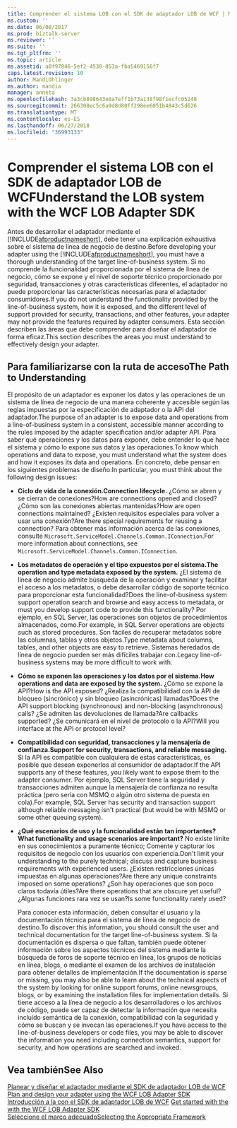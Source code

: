 ```yaml
---
title: Comprender el sistema LOB con el SDK de adaptador LOB de WCF | Microsoft Docs
ms.custom: ''
ms.date: 06/08/2017
ms.prod: biztalk-server
ms.reviewer: ''
ms.suite: ''
ms.tgt_pltfrm: ''
ms.topic: article
ms.assetid: a0f97846-5ef2-4530-853a-fba5469156f7
caps.latest.revision: 10
author: MandiOhlinger
ms.author: mandia
manager: anneta
ms.openlocfilehash: 3a3cb898643e8a7eff1b73a138f98f1ecfc05248
ms.sourcegitcommit: 266308ec5c6a9d8d80ff298ee6051b4843c5d626
ms.translationtype: MT
ms.contentlocale: es-ES
ms.lasthandoff: 06/27/2018
ms.locfileid: "36993133"
---
```

# <a name="understand-the-lob-system-with-the-wcf-lob-adapter-sdk"></a><span data-ttu-id="24eab-102">Comprender el sistema LOB con el SDK de adaptador LOB de WCF</span><span class="sxs-lookup"><span data-stu-id="24eab-102">Understand the LOB system with the WCF LOB Adapter SDK</span></span>
<span data-ttu-id="24eab-103">Antes de desarrollar el adaptador mediante el [!INCLUDE[afproductnameshort](../../includes/afproductnameshort-md.md)], debe tener una explicación exhaustiva sobre el sistema de línea de negocio de destino.</span><span class="sxs-lookup"><span data-stu-id="24eab-103">Before developing your adapter using the [!INCLUDE[afproductnameshort](../../includes/afproductnameshort-md.md)], you must have a thorough understanding of the target line-of-business system.</span></span> <span data-ttu-id="24eab-104">Si no comprende la funcionalidad proporcionada por el sistema de línea de negocio, cómo se expone y el nivel de soporte técnico proporcionado por seguridad, transacciones y otras características diferentes, el adaptador no puede proporcionar las características necesarias para el adaptador consumidores.</span><span class="sxs-lookup"><span data-stu-id="24eab-104">If you do not understand the functionality provided by the line-of-business system, how it is exposed, and the different level of support provided for security, transactions, and other features, your adapter may not provide the features required by adapter consumers.</span></span> <span data-ttu-id="24eab-105">Esta sección describen las áreas que debe comprender para diseñar el adaptador de forma eficaz.</span><span class="sxs-lookup"><span data-stu-id="24eab-105">This section describes the areas you must understand to effectively design your adapter.</span></span>  
  
## <a name="the-path-to-understanding"></a><span data-ttu-id="24eab-106">Para familiarizarse con la ruta de acceso</span><span class="sxs-lookup"><span data-stu-id="24eab-106">The Path to Understanding</span></span>  
 <span data-ttu-id="24eab-107">El propósito de un adaptador es exponer los datos y las operaciones de un sistema de línea de negocio de una manera coherente y accesible según las reglas impuestas por la especificación de adaptador o la API del adaptador.</span><span class="sxs-lookup"><span data-stu-id="24eab-107">The purpose of an adapter is to expose data and operations from a line-of-business system in a consistent, accessible manner according to the rules imposed by the adapter specification and/or adapter API.</span></span> <span data-ttu-id="24eab-108">Para saber qué operaciones y los datos para exponer, debe entender lo que hace el sistema y cómo lo expone sus datos y las operaciones.</span><span class="sxs-lookup"><span data-stu-id="24eab-108">To know which operations and data to expose, you must understand what the system does and how it exposes its data and operations.</span></span> <span data-ttu-id="24eab-109">En concreto, debe pensar en los siguientes problemas de diseño:</span><span class="sxs-lookup"><span data-stu-id="24eab-109">In particular, you must think about the following design issues:</span></span>  
  
- <span data-ttu-id="24eab-110">**Ciclo de vida de la conexión.**</span><span class="sxs-lookup"><span data-stu-id="24eab-110">**Connection lifecycle.**</span></span> <span data-ttu-id="24eab-111">¿Cómo se abren y se cierran de conexiones?</span><span class="sxs-lookup"><span data-stu-id="24eab-111">How are connections opened and closed?</span></span> <span data-ttu-id="24eab-112">¿Cómo son las conexiones abiertas mantenidas?</span><span class="sxs-lookup"><span data-stu-id="24eab-112">How are open connections maintained?</span></span> <span data-ttu-id="24eab-113">¿Existen requisitos especiales para volver a usar una conexión?</span><span class="sxs-lookup"><span data-stu-id="24eab-113">Are there special requirements for reusing a connection?</span></span> <span data-ttu-id="24eab-114">Para obtener más información acerca de las conexiones, consulte `Microsoft.ServiceModel.Channels.Common.IConnection`.</span><span class="sxs-lookup"><span data-stu-id="24eab-114">For more information about connections, see `Microsoft.ServiceModel.Channels.Common.IConnection`.</span></span>  
  
- <span data-ttu-id="24eab-115">**Los metadatos de operación y el tipo expuestos por el sistema.**</span><span class="sxs-lookup"><span data-stu-id="24eab-115">**The operation and type metadata exposed by the system.**</span></span> <span data-ttu-id="24eab-116">¿El sistema de línea de negocio admite búsqueda de la operación y examinar y facilitar el acceso a los metadatos, o debe desarrollar código de soporte técnico para proporcionar esta funcionalidad?</span><span class="sxs-lookup"><span data-stu-id="24eab-116">Does the line-of-business system support operation search and browse and easy access to metadata, or must you develop support code to provide this functionality?</span></span> <span data-ttu-id="24eab-117">Por ejemplo, en SQL Server, las operaciones son objetos de procedimientos almacenados, como.</span><span class="sxs-lookup"><span data-stu-id="24eab-117">For example, in SQL Server operations are objects such as stored procedures.</span></span> <span data-ttu-id="24eab-118">Son fáciles de recuperar metadatos sobre las columnas, tablas y otros objetos.</span><span class="sxs-lookup"><span data-stu-id="24eab-118">Type metadata about columns, tables, and other objects are easy to retrieve.</span></span> <span data-ttu-id="24eab-119">Sistemas heredados de línea de negocio pueden ser más difíciles trabajar con.</span><span class="sxs-lookup"><span data-stu-id="24eab-119">Legacy line-of-business systems may be more difficult to work with.</span></span>  
  
- <span data-ttu-id="24eab-120">**Cómo se exponen las operaciones y los datos por el sistema.**</span><span class="sxs-lookup"><span data-stu-id="24eab-120">**How operations and data are exposed by the system.**</span></span> <span data-ttu-id="24eab-121">¿Cómo se expone la API?</span><span class="sxs-lookup"><span data-stu-id="24eab-121">How is the API exposed?</span></span> <span data-ttu-id="24eab-122">¿Realiza la compatibilidad con la API de bloqueo (sincrónico) y sin bloqueo (asincrónicas) llamadas?</span><span class="sxs-lookup"><span data-stu-id="24eab-122">Does the API support blocking (synchronous) and non-blocking (asynchronous) calls?</span></span> <span data-ttu-id="24eab-123">¿Se admiten las devoluciones de llamada?</span><span class="sxs-lookup"><span data-stu-id="24eab-123">Are callbacks supported?</span></span> <span data-ttu-id="24eab-124">¿Se comunicará en el nivel de protocolo o la API?</span><span class="sxs-lookup"><span data-stu-id="24eab-124">Will you interface at the API or protocol level?</span></span>  
  
- <span data-ttu-id="24eab-125">**Compatibilidad con seguridad, transacciones y la mensajería de confianza.**</span><span class="sxs-lookup"><span data-stu-id="24eab-125">**Support for security, transactions, and reliable messaging.**</span></span> <span data-ttu-id="24eab-126">Si la API es compatible con cualquiera de estas características, es posible que desean exponerlos al consumidor de adaptador.</span><span class="sxs-lookup"><span data-stu-id="24eab-126">If the API supports any of these features, you likely want to expose them to the adapter consumer.</span></span> <span data-ttu-id="24eab-127">Por ejemplo, SQL Server tiene la seguridad y transacciones admiten aunque la mensajería de confianza no resulta práctica (pero sería con MSMQ o algún otro sistema de puesta en cola).</span><span class="sxs-lookup"><span data-stu-id="24eab-127">For example, SQL Server has security and transaction support although reliable messaging isn't practical (but would be with MSMQ or some other queuing system).</span></span>  
  
- <span data-ttu-id="24eab-128">**¿Qué escenarios de uso y la funcionalidad están tan importantes?**</span><span class="sxs-lookup"><span data-stu-id="24eab-128">**What functionality and usage scenarios are important?**</span></span> <span data-ttu-id="24eab-129">No existe límite en sus conocimientos a puramente técnico; Comente y capturar los requisitos de negocio con los usuarios con experiencia.</span><span class="sxs-lookup"><span data-stu-id="24eab-129">Don't limit your understanding to the purely technical; discuss and capture business requirements with experienced users.</span></span> <span data-ttu-id="24eab-130">¿Existen restricciones únicas impuestas en algunas operaciones?</span><span class="sxs-lookup"><span data-stu-id="24eab-130">Are there any unique constraints imposed on some operations?</span></span> <span data-ttu-id="24eab-131">¿Son hay operaciones que son poco claros todavía útiles?</span><span class="sxs-lookup"><span data-stu-id="24eab-131">Are there operations that are obscure yet useful?</span></span> <span data-ttu-id="24eab-132">¿Algunas funciones rara vez se usan?</span><span class="sxs-lookup"><span data-stu-id="24eab-132">Is some functionality rarely used?</span></span>  
  
  <span data-ttu-id="24eab-133">Para conocer esta información, deben consultar el usuario y la documentación técnica para el sistema de línea de negocio de destino.</span><span class="sxs-lookup"><span data-stu-id="24eab-133">To discover this information, you should consult the user and technical documentation for the target line-of-business system.</span></span> <span data-ttu-id="24eab-134">Si la documentación es dispersa o que faltan, también puede obtener información sobre los aspectos técnicos del sistema mediante la búsqueda de foros de soporte técnico en línea, los grupos de noticias en línea, blogs, o mediante el examen de los archivos de instalación para obtener detalles de implementación.</span><span class="sxs-lookup"><span data-stu-id="24eab-134">If the documentation is sparse or missing, you may also be able to learn about the technical aspects of the system by looking for online support forums, online newsgroups, blogs, or by examining the installation files for implementation details.</span></span> <span data-ttu-id="24eab-135">Si tiene acceso a la línea de negocio a los desarrolladores o los archivos de código, puede ser capaz de detectar la información que necesita incluido semántica de la conexión, compatibilidad con la seguridad y cómo se buscan y se invocan las operaciones.</span><span class="sxs-lookup"><span data-stu-id="24eab-135">If you have access to the line-of-business developers or code files, you may be able to discover the information you need including connection semantics, support for security, and how operations are searched and invoked.</span></span>  
  
## <a name="see-also"></a><span data-ttu-id="24eab-136">Vea también</span><span class="sxs-lookup"><span data-stu-id="24eab-136">See Also</span></span>  
 <span data-ttu-id="24eab-137">[Planear y diseñar el adaptador mediante el SDK de adaptador LOB de WCF](../../adapters-and-accelerators/wcf-lob-adapter-sdk/plan-and-design-your-adapter-using-the-wcf-lob-adapter-sdk.md) </span><span class="sxs-lookup"><span data-stu-id="24eab-137">[Plan and design your adapter using the WCF LOB Adapter SDK](../../adapters-and-accelerators/wcf-lob-adapter-sdk/plan-and-design-your-adapter-using-the-wcf-lob-adapter-sdk.md) </span></span>  
 <span data-ttu-id="24eab-138">[Introducción a la con el SDK de adaptador LOB de WCF](../../adapters-and-accelerators/wcf-lob-adapter-sdk/get-started-with-the-with-the-wcf-lob-adapter-sdk.md) </span><span class="sxs-lookup"><span data-stu-id="24eab-138">[Get started with the with the WCF LOB Adapter SDK](../../adapters-and-accelerators/wcf-lob-adapter-sdk/get-started-with-the-with-the-wcf-lob-adapter-sdk.md) </span></span>  
 [<span data-ttu-id="24eab-139">Seleccione el marco adecuado</span><span class="sxs-lookup"><span data-stu-id="24eab-139">Selecting the Appropriate Framework</span></span>](https://msdn.microsoft.com/library/bb798089.aspx)